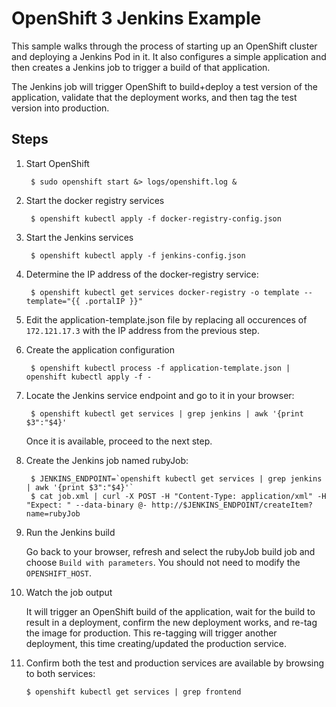OpenShift 3 Jenkins Example
=========================

This sample walks through the process of starting up an OpenShift cluster and deploying a Jenkins Pod in it.
It also configures a simple application and then creates a Jenkins job to trigger a build of that application.

The Jenkins job will trigger OpenShift to build+deploy a test version of the application, validate that
the deployment works, and then tag the test version into production.

Steps
-----

1. Start OpenShift
    
        $ sudo openshift start &> logs/openshift.log &

2. Start the docker registry services

        $ openshift kubectl apply -f docker-registry-config.json

3. Start the Jenkins services

        $ openshift kubectl apply -f jenkins-config.json

4. Determine the IP address of the docker-registry service:

        $ openshift kubectl get services docker-registry -o template --template="{{ .portalIP }}"
        
5. Edit the application-template.json file by replacing all occurences of `172.121.17.3` with the IP address from the previous step.

5. Create the application configuration

        $ openshift kubectl process -f application-template.json | openshift kubectl apply -f -
 
6. Locate the Jenkins service endpoint and go to it in your browser:

        $ openshift kubectl get services | grep jenkins | awk '{print $3":"$4}'

    Once it is available, proceed to the next step.
    
7. Create the Jenkins job named rubyJob:

        $ JENKINS_ENDPOINT=`openshift kubectl get services | grep jenkins | awk '{print $3":"$4}'`
        $ cat job.xml | curl -X POST -H "Content-Type: application/xml" -H "Expect: " --data-binary @- http://$JENKINS_ENDPOINT/createItem?name=rubyJob

8. Run the Jenkins build
   
    Go back to your browser, refresh and select the rubyJob build job and choose `Build with parameters`. 
    You should not need to modify the `OPENSHIFT_HOST`.

9. Watch the job output

   It will trigger an OpenShift build of the application, wait for the build to result in a deployment,
   confirm the new deployment works, and re-tag the image for production.  This re-tagging will trigger
   another deployment, this time creating/updated the production service.

10. Confirm both the test and production services are available by browsing to both services:

        $ openshift kubectl get services | grep frontend
   
